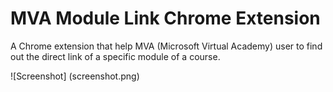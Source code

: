 MVA Module Link Chrome Extension
================================

A Chrome extension that help MVA (Microsoft Virtual Academy) user to find out the direct link of a specific module of a course.

![Screenshot]
(screenshot.png)